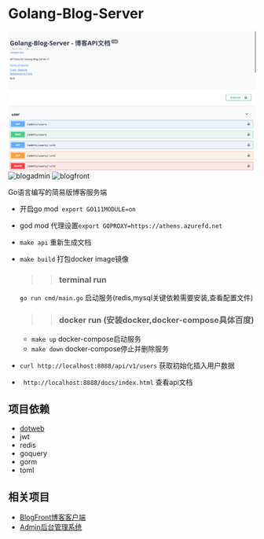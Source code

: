 # Golang-Blog-Server

![apidoc](/screenshot/apidoc.png)
![blogadmin](https://github.com/lyw1995/Angular5-Blog-Admin/raw/master/snapshot/blog_admin.png)
![blogfront](https://github.com/lyw1995/Angular5-Blog-Front/raw/master/snapshot/blog_front.png)

Go语言编写的简易版博客服务端
+ 开启go mod` export GO111MODULE=on`
+ god mod 代理设置`export GOPROXY=https://athens.azurefd.net`
+ `make api` 重新生成文档
+ `make build` 打包docker image镜像
    >> ### terminal run
    `go run cmd/main.go` 启动服务(redis,mysql关键依赖需要安装,查看配置文件)
 
    >> ### docker run (安装docker,docker-compose具体百度)
    - `make up` docker-compose启动服务
    - `make down` docker-compose停止并删除服务
+ `curl http://localhost:8888/api/v1/users` 获取初始化插入用户数据
+ ` http://localhost:8888/docs/index.html` 查看api文档
## 项目依赖
* [dotweb](https://github.com/devfeel/dotweb)
* jwt
* redis
* goquery
* gorm
* toml

## 相关项目
* [BlogFront博客客户端](https://github.com/lyw1995/Angular5-Blog-Front)
* [Admin后台管理系统](https://github.com/lyw1995/Angular5-Blog-Admin)

